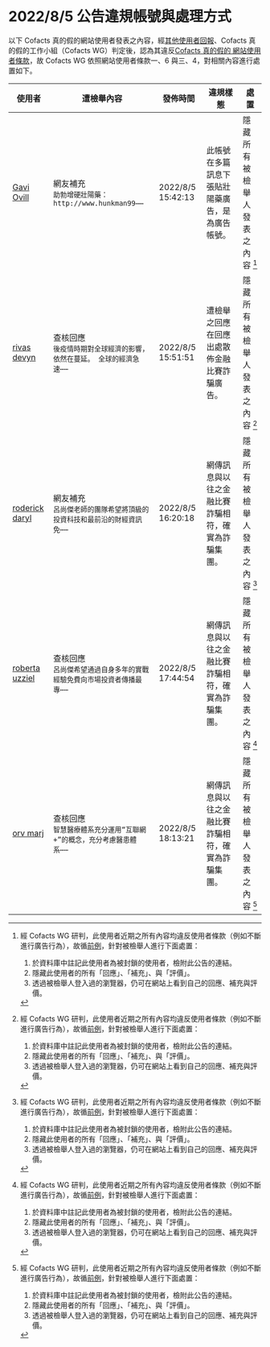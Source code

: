 2022/8/5 公告違規帳號與處理方式
=========

以下 Cofacts 真的假的網站使用者發表之內容，經[其他使用者回報](https://docs.google.com/spreadsheets/d/e/2PACX-1vRdcwXdC36xfgXfSMSk527Zbel9A-__vwRXkQ0NjkzSXoSPETCFc7sI7SoaAFdPCfskugtQL-Md8JgH/pubhtml?gid=438362561&single=true)、Cofacts 真的假的工作小組（Cofacts WG）判定後，認為其違反[Cofacts 真的假的 網站使用者條款](https://github.com/cofacts/rumors-site/blob/master/LEGAL.md)，故 Cofacts WG 依照網站使用者條款一、6 與三、4，對相關內容進行處置如下。

| 使用者 | 遭檢舉內容 | 發佈時間 | 違規樣態 | 處置 |
| ----- | -------- | ------- | ------- | --- |
| [Gavi Ovill](https://cofacts.github.io/community-builder/#/editorworks?showAll=1&day=365&userId=HVTzbIIBZ4FY5vnAg1Of) | 網友補充<br>`助勃增硬壯陽藥：http://www.hunkman99⋯⋯` | 2022/8/5 15:42:13 | 此帳號在多篇訊息下張貼壯陽藥廣告，是為廣告帳號。 | 隱藏所有被檢舉人發表之內容 [^block] |
| [rivas devyn](https://cofacts.github.io/community-builder/#/editorworks?showAll=1&day=365&userId=qVS7bIIBZ4FY5vnAHFIk) | 查核回應<br>`後疫情時期對全球經濟的影響，依然在蔓延。 全球的經濟急速⋯⋯` | 2022/8/5 15:51:51 | 遭檢舉之回應在回應出處散佈金融比賽詐騙廣告。 | 隱藏所有被檢舉人發表之內容 [^block] |
| [roderick daryl](https://cofacts.github.io/community-builder/#/editorworks?showAll=1&day=365&userId=aFQPbYIBZ4FY5vnA-lMv) | 網友補充<br>`呂尚傑老師的團隊希望將頂級的投資科技和最前沿的財經資訊免⋯⋯` | 2022/8/5 16:20:18 | 網傳訊息與以往之金融比賽詐騙相符，確實為詐騙集團。 | 隱藏所有被檢舉人發表之內容 [^block] |
| [roberta uzziel](https://cofacts.github.io/community-builder/#/editorworks?showAll=1&day=365&userId=z1Q_bYIBZ4FY5vnA2VOs) | 查核回應<br>`呂尚傑希望通過自身多年的實戰經驗免費向市場投資者傳播最專⋯⋯` | 2022/8/5 17:44:54 | 網傳訊息與以往之金融比賽詐騙相符，確實為詐騙集團。 | 隱藏所有被檢舉人發表之內容 [^block] |
| [orv marj](https://cofacts.github.io/community-builder/#/editorworks?showAll=1&day=365&userId=NFR5bYIBZ4FY5vnAUFQ5) | 查核回應<br>`智慧醫療體系充分運用“互聯網+”的概念，充分考慮醫患體系⋯⋯` | 2022/8/5 18:13:21 | 網傳訊息與以往之金融比賽詐騙相符，確實為詐騙集團。 | 隱藏所有被檢舉人發表之內容 [^block] |


[^block]: 
    經 Cofacts WG 研判，此使用者近期之所有內容均違反使用者條款（例如不斷進行廣告行為），故循[前例](https://github.com/cofacts/takedowns/blob/master/2021/1125-2nd-spam.md)，針對被檢舉人進行下面處置：
    1. 於資料庫中註記此使用者為被封鎖的使用者，檢附此公告的連結。
    2. 隱藏此使用者的所有「回應」、「補充」、與「評價」。
    3. 透過被檢舉人登入過的瀏覽器，仍可在網站上看到自己的回應、補充與評價。

